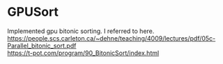 # GPUSort

Implemented gpu bitonic sorting. I referred to here.  
https://people.scs.carleton.ca/~dehne/teaching/4009/lectures/pdf/05c-Parallel_bitonic_sort.pdf  
https://t-pot.com/program/90_BitonicSort/index.html

